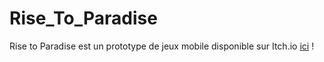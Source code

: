 # Rise_To_Paradise
Rise to Paradise est un prototype de jeux mobile disponible sur Itch.io [ici](https://keinzhiden.itch.io/rise-to-paradise) !
